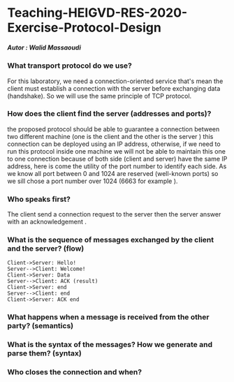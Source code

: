 #  Teaching-HEIGVD-RES-2020-Exercise-Protocol-Design
##### Autor : Walid Massaoudi 

### What transport protocol do we use?
For this laboratory, we need a connection-oriented service that's mean the client must establish a connection with the server before exchanging data (handshake). So we will use the same principle of TCP protocol.
### How does the client find the server (addresses and ports)?
the proposed protocol should be able to guarantee a connection between two different machine (one is the client and the other is the server ) this connection can be deployed using an IP address, otherwise, if we need to run this protocol inside one machine we will not be able to maintain this one to one connection because of both side (client and server) have the same IP address, here is come the utility of the port number to identify each side. As we know all port between 0 and 1024 are reserved (well-known ports) so we sill chose a port number over 1024 (6663 for example ).
### Who speaks first?
The client send a  connection request to the server then the server answer with an acknowledgement . 
### What is the sequence of messages exchanged by the client and the server? (flow)

```sequence  
Client->Server: Hello!  
Server-->Client: Welcome! 
Client->Server: Data  
Server-->Client: ACK (result)
Client->Server: end 
Server-->Client: end 
Client->Server: ACK end 
  ```

### What happens when a message is received from the other party? (semantics)
### What is the syntax of the messages? How we generate and parse them? (syntax)
### Who closes the connection and when?
